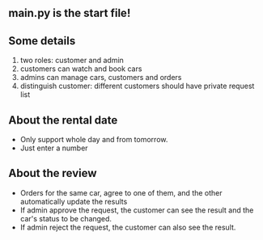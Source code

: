 ## main.py is the start file!

## Some details

1. two roles: customer and admin
2. customers can watch and book cars
3. admins can manage cars, customers and orders
4. distinguish customer: different customers should have private request list

## About the rental date
- Only support whole day and from tomorrow.
- Just enter a number

## About the review
- Orders for the same car, agree to one of them, and the other automatically update the results
- If admin approve the request, the customer can see the result and the car's status to be changed.
- If admin reject the request, the customer can also see the result.

## 